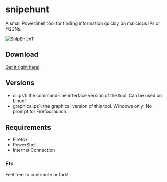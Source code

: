 # snipehunt
A small PowerShell tool for finding information quickly on malicious IPs or FQDNs.

![SnIpEhUnT](https://kek.gg/i/76VLgg.png)

## Download
[Get it right here!](https://github.com/b3b0/snipehunt/releases/download/v0.5.2/snipehunt-0.5.2-firefox.exe)

## Versions
- cli.ps1:          the command-line interface version of the tool. Can be used on Linux!
- graphical.ps1:    the graphical version of this tool. Windows only. No prompt for Firefox launch.

## Requirements
- Firefox
- PowerShell
- Internet Connection

### Etc
Feel free to contribute or fork! 
